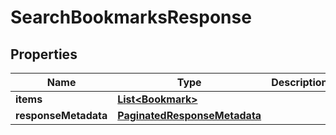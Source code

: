 

# SearchBookmarksResponse


## Properties

Name | Type | Description | Notes
------------ | ------------- | ------------- | -------------
**items** | [**List&lt;Bookmark&gt;**](Bookmark.md) |  |  [optional]
**responseMetadata** | [**PaginatedResponseMetadata**](PaginatedResponseMetadata.md) |  |  [optional]



